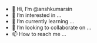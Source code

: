 - 👋 Hi, I’m @anshkumarsin
- 👀 I’m interested in ...
- 🌱 I’m currently learning ...
- 💞️ I’m looking to collaborate on ...
- 📫 How to reach me ...

<!---
anshkumarsin/anshkumarsin is a ✨ special ✨ repository because its `README.md` (this file) appears on your GitHub profile.
You can click the Preview link to take a look at your changes.
--->
